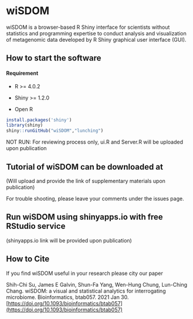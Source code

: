 # wiSDOM

wiSDOM is a browser-based R Shiny interface for scientists without statistics and programming expertise to conduct analysis and visualization of metagenomic data developed by R Shiny graphical user interface (GUI).

## How to start the software

#### Requirement
* R >= 4.0.2
* Shiny >= 1.2.0

* Open R 
```R
install.packages('shiny')
library(shiny)
shiny::runGitHub("wiSDOM","lunching")
```
NOT RUN: For reviewing process only, ui.R and Server.R will be uploaded upon publication

## Tutorial of wiSDOM can be downloaded at

(Will upload and provide the link of supplementary materials upon publication)

For trouble shooting, please leave your comments under the issues page.

## Run wiSDOM using shinyapps.io with free RStudio service

(shinyapps.io link will be provided upon publication)

## How to Cite

If you find wiSDOM useful in your research please city our paper

Shih-Chi Su, James E Galvin, Shun-Fa Yang, Wen-Hung Chung, Lun-Ching Chang.
wiSDOM: a visual and statistical analytics for interrogating microbiome.
Bioinformatics, btab057. 2021 Jan 30.
[https://doi.org/10.1093/bioinformatics/btab057](https://doi.org/10.1093/bioinformatics/btab057)
